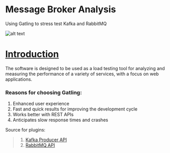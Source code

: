 # Message Broker Analysis

Using Gatling to stress test Kafka and RabbitMQ

![alt text](https://gatling.io/wp-content/uploads/2016/12/cropped-Gatling-logo-BAT-2.png)

# [Introduction](https://gatling.io/docs/current/quickstart/)
The software is designed to be used as a load testing tool for analyzing and measuring the performance of a variety of services, with a focus on web applications.

### Reasons for choosing Gatling:
1. Enhanced user experience
2. Fast and quick results for improving the development cycle
3. Works better with REST APIs
4. Anticipates slow response times and crashes

Source for plugins:
>1. [Kafka Producer API](https://github.com/mnogu/gatling-kafka)
>2. [RabbitMQ API](https://github.com/fhalim/gatling-rabbitmq)
